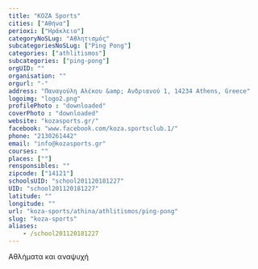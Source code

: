 ```yaml
---
title: "KOZA Sports"
cities: ["Αθήνα"]
perioxi: ["Ηράκλειο"]
categoryNoSLug: "Αθλητισμός"
subcategoriesNoSLug: ["Ping Pong"]
categories: ["athlitismos"]
subcategories: ["ping-pong"]
orgUID: ""
organisation: ""
orgurl: "-"
address: "Παναγούλη Αλέκου &amp; Ανδριανού 1, 14234 Athens, Greece"
logoimg: "logo2.png"
profilePhoto : "downloaded"
coverPhoto : "downloaded"
website: "kozasports.gr/"
facebook: "www.facebook.com/koza.sportsclub.1/"
phone: "2130261442"
email: "info@kozasports.gr"
courses: ""
places: [""]
rensponsibles: ""
zipcode: ["14121"]
schoolsUID: "school201120181227"
UID: "school201120181227"
latitude: ""
longitude: ""
url: "koza-sports/athina/athlitismos/ping-pong"
slug: "koza-sports"
aliases:
    - /school201120181227
---
```





Αθλήματα και αναψυχή